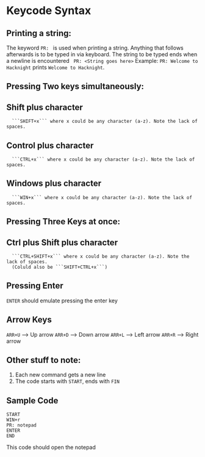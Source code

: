 # Keycode Syntax

## Printing a string:
  The keyword ```PR: ``` is used when printing a string. Anything that follows afterwards is to be typed in via keyboard. The string to be typed ends when a newline is encountered
  ``` PR: <String goes here>```
  Example:
```PR: Welcome to Hacknight```
prints ```Welcome to Hacknight```.
## Pressing Two keys simultaneously:
   ## Shift plus character
      ```SHIFT+x``` where x could be any character (a-z). Note the lack of spaces.
  ## Control plus character
      ```CTRL+x``` where x could be any character (a-z). Note the lack of spaces.
  ## Windows plus character
      ```WIN+x``` where x could be any character (a-z). Note the lack of spaces.
## Pressing Three Keys at once:
  ## Ctrl plus Shift plus character
      ```CTRL+SHIFT+x``` where x could be any character (a-z). Note the lack of spaces.
      (Coluld also be ```SHIFT+CTRL+x```)
## Pressing Enter
  ```ENTER``` should emulate pressing the enter key
## Arrow Keys
  ```ARR+U``` --> Up arrow
  ```ARR+D``` --> Down arrow
  ```ARR+L``` --> Left arrow
  ```ARR+R``` --> Right arrow
## Other stuff to note:
1. Each new command gets a new line
2. The code starts with ```START```, ends with ```FIN```

## Sample Code
```
START
WIN+r
PR: notepad
ENTER
END
```
This code should open the notepad
